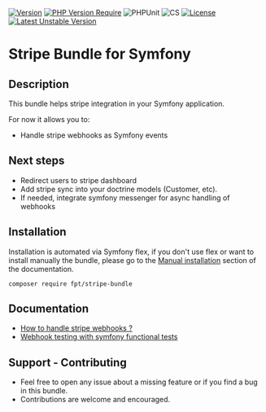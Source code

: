 [![Version](http://poser.pugx.org/fpt/stripe-bundle/version)](https://packagist.org/packages/fpt/stripe-bundle)
[![PHP Version Require](http://poser.pugx.org/fpt/stripe-bundle/require/php)](https://packagist.org/packages/fpt/stripe-bundle)
![PHPUnit](https://github.com/FabienPapet/stripe-bundle/actions/workflows/unit-tests.yml/badge.svg)
![CS](https://github.com/FabienPapet/stripe-bundle/actions/workflows/code_style.yml/badge.svg)
[![License](http://poser.pugx.org/fpt/stripe-bundle/license)](https://packagist.org/packages/FabienPapet/stripe-bundle)
[![Latest Unstable Version](http://poser.pugx.org/fpt/stripe-bundle/v/unstable)](https://packagist.org/packages/fpt/stripe-bundle)

# Stripe Bundle for Symfony

## Description

This bundle helps stripe integration in your Symfony application.

For now it allows you to:

- Handle stripe webhooks as Symfony events

## Next steps

- Redirect users to stripe dashboard
- Add stripe sync into your doctrine models (Customer, etc).
- If needed, integrate symfony messenger for async handling of webhooks

## Installation

Installation is automated via Symfony flex, if you don't use flex or want to install manually the bundle, please go to the [Manual installation](./docs/manual_installation.md) section of the documentation.

`composer require fpt/stripe-bundle`

## Documentation

- [How to handle stripe webhooks ?](docs/webhooks_as_symfony_events.md)
- [Webhook testing with symfony functional tests](docs/testing_webhooks.md)

## Support - Contributing

- Feel free to open any issue about a missing feature or if you find a bug in this bundle. 
- Contributions are welcome and encouraged.
